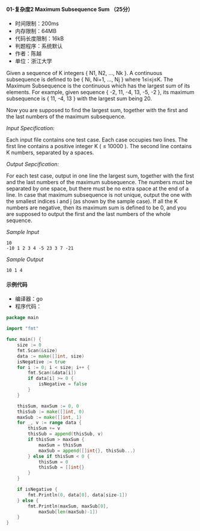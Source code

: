 #### 01-复杂度2 Maximum Subsequence Sum （25分）

* 时间限制：200ms
* 内存限制：64MB
* 代码长度限制：16kB
* 判题程序：系统默认
* 作者：陈越
* 单位：浙江大学

Given a sequence of K integers { N1, N2, ..., Nk }. A continuous subsequence is defined to be { Ni, Ni+1, ..., Nj } where 1≤i≤j≤K. The Maximum Subsequence is the continuous which has the largest sum of its elements. For example, given sequence { -2, 11, -4, 13, -5, -2 }, its maximum subsequence is { 11, -4, 13 } with the largest sum being 20.

Now you are supposed to find the largest sum, together with the first and the last numbers of the maximum subsequence.

*Input Specification:*

Each input file contains one test case. Each case occupies two lines. The first line contains a positive integer K ( ≤ 10000 ). The second line contains K numbers, separated by a spaces.

*Output Sepcification:*

For each test case, output in one line the largest sum, together with the first and the last numbers of the maximum subsequence. The numbers must be separated by one space, but there must be no extra space at the end of a line. In case that maximum subsequence is not unique, output the one with the smallest indices i and j (as shown by the sample case). If all the K numbers are negative, then its maximum sum is defined to be 0, and you are supposed to output the first and the last numbers of the whole sequence.

*Sample Input*

```
10
-10 1 2 3 4 -5 23 3 7 -21
```

*Sample Output*

```
10 1 4
```

#### 示例代码

* 编译器：go
* 程序代码：

```go
package main

import "fmt"

func main() {
	size := 0
	fmt.Scan(&size)
	data := make([]int, size)
	isNegative := true
	for i := 0; i < size; i++ {
		fmt.Scan(&data[i])
		if data[i] >= 0 {
			isNegative = false
		}
	}

	thisSum, maxSum := 0, 0
	thisSub := make([]int, 0)
	maxSub := make([]int, 1)
	for _, v := range data {
		thisSum += v
		thisSub = append(thisSub, v)
		if thisSum > maxSum {
			maxSum = thisSum
			maxSub = append([]int{}, thisSub...)
		} else if thisSum < 0 {
			thisSum = 0
			thisSub = []int{}
		}
	}

	if isNegative {
		fmt.Println(0, data[0], data[size-1])
	} else {
		fmt.Println(maxSum, maxSub[0],
			maxSub[len(maxSub)-1])
	}
}
```

